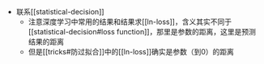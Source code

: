 - 联系[[statistical-decision]]
  - 注意深度学习中常用的结果和结果求[[ln-loss]]，含义其实不同于[[statistical-decision#loss function]]，那里是参数的距离，这里是预测结果的距离
  - 但是[[tricks#防过拟合]]中的[[ln-loss]]确实是参数（到0）的距离